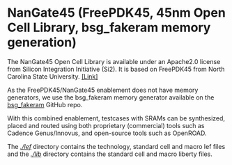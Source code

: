 # NanGate45 (FreePDK45, 45nm Open Cell Library, bsg_fakeram memory generation)

The NanGate45 Open Cell Library is available under an Apache2.0 license from Silicon Integration Initiative (Si2). It is based on FreePDK45 from North Carolina State University. [\[Link\]](https://eda.ncsu.edu/downloads/)

As the FreePDK45/NanGate45 enablement does not have memory generators, we use the bsg_fakeram memory generator available on the [bsg_fakeram](https://github.com/jjcherry56/bsg_fakeram) GitHub repo.

With this combined enablement, testcases with SRAMs can be synthesized, placed and routed using both proprietary (commercial) tools such as Cadence Genus/Innovus, and open-source tools such as OpenROAD.

 The [*./lef*](./lef) directory contains the technology, standard cell and macro lef files and the [*./lib*](./lib/) directory contains the standard cell and macro liberty files.
